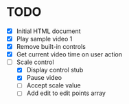 # TODO

- [x] Initial HTML document
- [x] Play sample video 1
- [x] Remove built-in controls
- [x] Get current video time on user action
- [ ] Scale control
  - [x] Display control stub
  - [x] Pause video
  - [ ] Accept scale value
  - [ ] Add edit to edit points array
